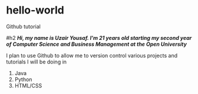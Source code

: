 # hello-world
Github tutorial

#h2 ***Hi, my name is Uzair Yousaf. I'm 21 years old starting my second year of Computer Science and Business Management at the Open University*** 

I plan to use Github to allow me to version control various projects and tutorials I will be doing in

1. Java
2. Python
3. HTML/CSS
